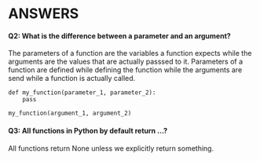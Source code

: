 # ANSWERS

#### Q2: What is the difference between a parameter and an argument?
The parameters of a function are the variables a function expects while the arguments are the values that are actually passsed to it. Parameters of a function are defined while defining the function while the arguments are send while a function is actually called.

```
def my_function(parameter_1, parameter_2):
    pass

my_function(argument_1, argument_2)
```

#### Q3: All functions in Python by default return …?
All functions return None unless we explicitly return something. 
